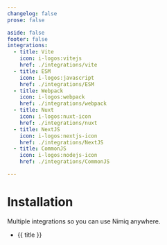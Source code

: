 ```yaml
---
changelog: false
prose: false

aside: false
footer: false
integrations:
  - title: Vite
    icon: i-logos:vitejs
    href: ./integrations/vite
  - title: ESM
    icon: i-logos:javascript
    href: ./integrations/ESM
  - title: Webpack
    icon: i-logos:webpack
    href: ./integrations/webpack
  - title: Nuxt
    icon: i-logos:nuxt-icon
    href: ./integrations/nuxt
  - title: NextJS
    icon: i-logos:nextjs-icon
    href: ./integrations/NextJS
  - title: CommonJS
    icon: i-logos:nodejs-icon
    href: ./integrations/CommonJS

---
```


# Installation

Multiple integrations so you can use Nimiq anywhere.

<ul grid="~ cols-1 md:cols-3 md:rows-[1fr_auto] gap-y-12 gap:32 md:gap-32" class="nq-raw" f-my-xl>
  <li v-for="({title, icon, href}) in $frontmatter.integrations" :key="title">
    <a :href="href" h-full flex="~ col items-center gap-16" p-24 nq-hoverable>
      <div :class="icon" text-40 />
      <p text-24 font-bold>{{ title }}</p>
    </a>
  </li>
</ul>
